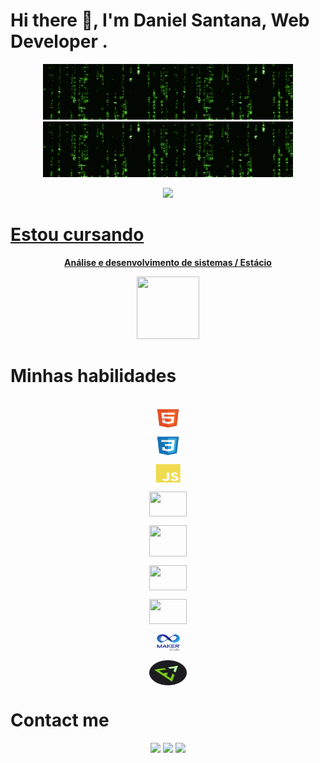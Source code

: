 # Hi there 👋, I'm Daniel Santana, Web Developer .

<p align="center">
<a href="https://github.com/danibex">
<img width="200" src="src/assests/to_readme/giphy (2).gif"><img width="200" src="src/assests/to_readme/giphy (2).gif"><img width="200" src="src/assests/to_readme/giphy (2).gif"><img width="200" src="src/assests/to_readme/giphy (2).gif">
</p>

<p align="center">
<img height="160em" src="https://github-readme-stats.vercel.app/api/top-langs/?username=danibex&layout=compact&langs_count=7&theme=merko"/>
</p>

 
# Estou cursando
 
<p align="center"><b>Análise e desenvolvimento de sistemas / Estácio</b></p>
<a href="https://drive.google.com/file/d/1JGVrCZJWmV7pV2_AWMl4iXBqhf-2ObVO/view?usp=sharing"><p align="center" margin-top="0"><img height="100" width="100" src="https://i.pinimg.com/originals/1a/21/6f/1a216fb0afdce66e7ffd9c9dbfce393b.jpg"></a></p> 

# Minhas habilidades
<div align="center"><br>
   <a href="https://www.w3c.br/pub/Cursos/CursoHTML5/html5-web.pdf" target="_blank"><img height="30" align="center" width="40" src="https://raw.githubusercontent.com/devicons/devicon/master/icons/html5/html5-original.svg"></a>
   
   <a href="https://www.w3c.br/pub/Cursos/CursoCSS3/css-web.pdf" target="_blank"><img height="30" align="center" width="40" src="https://raw.githubusercontent.com/devicons/devicon/master/icons/css3/css3-original.svg"></a>

   <a href="https://developer.mozilla.org/pt-BR/docs/Web/JavaScript" target="_blank"><img height="30" align="center" width="40" src="https://raw.githubusercontent.com/devicons/devicon/master/icons/javascript/javascript-plain.svg"></a>
   
   <a href="https://nodejs.org/pt-br/docs/" target="_blank"><img height="40" align="center" width="60" src="https://encrypted-tbn0.gstatic.com/images?q=tbn:ANd9GcS8I7_P5EqjjIv0QJPmYMhOyT9cRneog_q9Apw7wUDj&s"></a>
   
   <a href="https://dev.mysql.com/doc/" target="_blank"><img height="50" align="center" width="60" src="https://cdn.jsdelivr.net/gh/devicons/devicon/icons/mysql/mysql-original-wordmark.svg" /></a>
   
   <a href="https://git-scm.com/docs/git/pt_BR" target="_blank"><img height="40" align="center" width="60" src="https://img.icons8.com/color/344/git.png"></a>
   

   <a href="https://docs.github.com/pt" target="_blank"><img height="40" align="center" width="60" src="https://img.icons8.com/ios-filled/344/github.png"></a>
   
   <a href="https://manual.softwell.com.br/#/" target="_blank"><img height="30" align="center" width="40" src="https://raw.githubusercontent.com/danibex/danibex/main/img/imagem-site-tecnologias-300x257.png"></a>


   <a href="https://docs.emmet.io/" target="_blank"><img height="40" align="center" width="60" src="img/logo.svg"></a>
</div>


# Contact me

<p align="center">
    <a href = "mailto:danielivam96@gmail.com"><img src="https://img.icons8.com/external-kiranshastry-lineal-color-kiranshastry/64/000000/external-email-advertising-kiranshastry-lineal-color-kiranshastry-7.png"/></a>
   <a href="https://www.linkedin.com/in/daniel-santana-dev/" target="_blank"><img src="https://img.icons8.com/color/48/000000/linkedin-circled--v5.png"/></a>
 <a href="https://api.whatsapp.com/send?phone=5571986384879&text=Vim%20pelo%20git." target="_blank"><img src="https://img.icons8.com/color/48/000000/whatsapp--v6.png"/></a>
</p>
 
